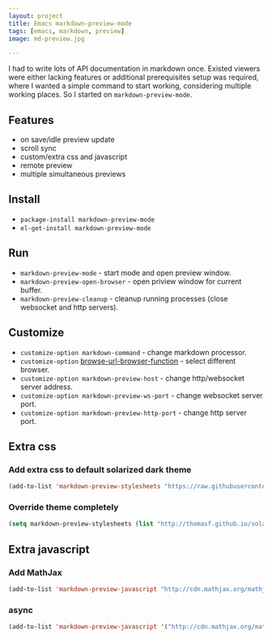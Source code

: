 ```yaml
---
layout: project
title: Emacs markdown-preview-mode
tags: [emacs, markdown, preview]
image: md-preview.jpg

---
```


I had to write lots of API documentation in markdown once. Existed viewers were either lacking features or additional prerequisites setup was required, where I wanted a simple command to start working, considering multiple working places. So I started on `markdown-preview-mode`.

## Features

* on save/idle preview update
* scroll sync
* custom/extra css and javascript
* remote preview
* multiple simultaneous previews

## Install

* `package-install markdown-preview-mode`
* `el-get-install markdown-preview-mode`

## Run

* `markdown-preview-mode` - start mode and open preview window.
* `markdown-preview-open-browser` - open priview window for current buffer.
* `markdown-preview-cleanup` - cleanup running processes (close websocket and http servers).

## Customize

* `customize-option markdown-command` - change markdown processor.
* `customize-option` [browse-url-browser-function](http://www.emacswiki.org/emacs/BrowseUrl) - select different browser.
* `customize-option markdown-preview-host` - change http/websocket server address.
* `customize-option markdown-preview-ws-port` - change websocket server port.
* `customize-option markdown-preview-http-port` - change http server port.

## Extra css

### Add extra css to default solarized dark theme
```lisp
(add-to-list 'markdown-preview-stylesheets "https://raw.githubusercontent.com/richleland/pygments-css/master/emacs.css")
```
### Override theme completely

```lisp
(setq markdown-preview-stylesheets (list "http://thomasf.github.io/solarized-css/solarized-light.min.css"))
```

## Extra javascript

### Add MathJax

```lisp
(add-to-list 'markdown-preview-javascript "http://cdn.mathjax.org/mathjax/latest/MathJax.js?config=TeX-MML-AM_CHTML")
```
### async

```lisp
(add-to-list 'markdown-preview-javascript '("http://cdn.mathjax.org/mathjax/latest/MathJax.js?config=TeX-MML-AM_CHTML" . async))
```
